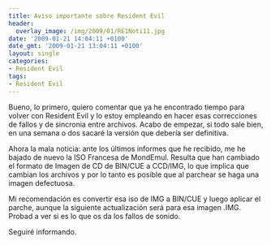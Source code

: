 ```yaml
---
title: Aviso importante sobre Resident Evil
header:
  overlay_image: /img/2009/01/RE1Noti11.jpg
date: '2009-01-21 14:04:11 +0100'
date_gmt: '2009-01-21 13:04:11 +0100'
layout: single
categories:
- Resident Evil
tags:
- Resident Evil
---
```

Bueno, lo primero, quiero comentar que ya he encontrado tiempo para volver con 
Resident Evil y lo estoy empleando en hacer esas correcciones de fallos y de sincronia 
entre archivos. Acabo de empezar, si todo sale bien, en una semana o dos sacaré la 
versión que debería ser definitiva.

Ahora la mala noticia: ante los últimos informes que he recibido, me he bajado de 
nuevo la ISO Francesa de MondEmul. Resulta que han cambiado el formato de Imagen de 
CD de BIN/CUE a CCD/IMG, lo que implica que cambian los archivos y por lo tanto es 
posible que al parchear se haga una imagen defectuosa.

Mi recomendación es convertir esa iso de IMG a BIN/CUE y luego aplicar el parche, 
aunque la siguiente actualización será para esa imagen .IMG. Probad a ver si es lo 
que os da los fallos de sonido.

Seguiré informando.

